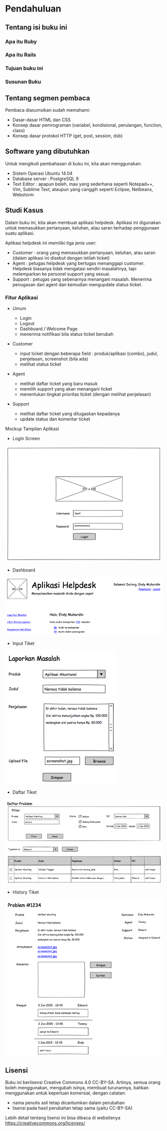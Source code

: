# Pendahuluan #

## Tentang isi buku ini ##

### Apa itu Ruby  ###

### Apa itu Rails  ###

### Tujuan buku ini ###

### Susunan Buku ###


## Tentang segmen pembaca ##

Pembaca diasumsikan sudah memahami:

* Dasar-dasar HTML dan CSS
* Konsep dasar pemrograman (variabel, kondisional, perulangan, function, class)
* Konsep dasar protokol HTTP (get, post, session, dsb)

## Software yang dibutuhkan ##

Untuk mengikuti pembahasan di buku ini, kita akan menggunakan:

* Sistem Operasi Ubuntu 14.04
* Database server : PostgreSQL 9
* Text Editor : apapun boleh, mau yang sederhana seperti Notepad++, Vim, Sublime Text, ataupun yang canggih seperti Eclipse, Netbeans, Webstorm

## Studi Kasus ##

Dalam buku ini, kita akan membuat aplikasi helpdesk. Aplikasi ini digunakan
untuk memasukkan pertanyaan, keluhan, atau saran terhadap penggunaan suatu
aplikasi.

Aplikasi helpdesk ini memiliki tiga jenis user:

* Customer : orang yang memasukkan pertanyaan, keluhan, atau saran (dalam
aplikasi ini disebut dengan istilah ticket)
* Agent : petugas helpdesk yang bertugas menanggapi customer. Helpdesk biasanya
tidak mengatasi sendiri masalahnya, tapi melemparkan ke personel support yang
sesuai.
* Support : petugas yang sebenarnya menangani masalah. Menerima penugasan dari
agent dan kemudian mengupdate status ticket.


### Fitur Aplikasi ###

* Umum

  * Login
  * Logout
  * Dashboard / Welcome Page
  * menerima notifikasi bila status ticket berubah

* Customer

  * input ticket dengan beberapa field : produk/aplikasi (combo), judul,
penjelasan, screenshot (bila ada)
  * melihat status ticket


* Agent

  * melihat daftar ticket yang baru masuk
  * memilih support yang akan menangani ticket
  * menentukan tingkat prioritas ticket (dengan melihat penjelasan)

* Support

  * melihat daftar ticket yang ditugaskan kepadanya
  * update status dan komentar ticket

Mockup Tampilan Aplikasi

* Login Screen

![Login Screen](img/mockup/login.png)

* Dashboard

![Mockup Dashboard](img/mockup/dashboard.png)

* Input Tiket

![Mockup Entri Tiket](img/mockup/laporkan_masalah.png)

* Daftar Tiket

![Mockup daftar tiket](img/mockup/daftar_problem.png)

* History Tiket

![Mockup Riwayat Masalah](img/mockup/riwayat_masalah.png)


## Lisensi ##

Buku ini berlisensi Creative Commons 4.0 CC-BY-SA. Artinya, semua orang boleh menggunakan, mengubah isinya, membuat turunannya, bahkan menggunakan untuk keperluan komersial, dengan catatan:

* nama penulis asli tetap dicantumkan dalam perubahan
* lisensi pada hasil perubahan tetap sama (yaitu CC-BY-SA)

Lebih detail tentang lisensi ini bisa dibaca di websitenya https://creativecommons.org/licenses/
